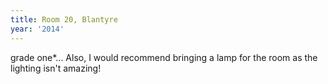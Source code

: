 ```yaml
---
title: Room 20, Blantyre
year: '2014'
---
```


grade one*... Also, I would recommend bringing a lamp for the room as the lighting isn't amazing!